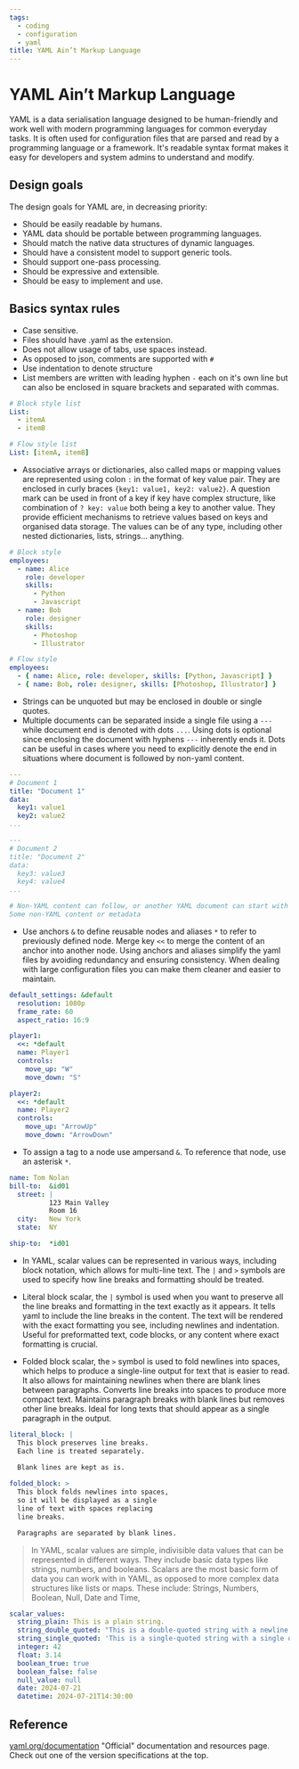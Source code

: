 ```yaml
---
tags:
  - coding
  - configuration
  - yaml
title: YAML Ain’t Markup Language
---
```


# YAML Ain’t Markup Language

YAML is a data serialisation language designed to be human-friendly and work well with modern programming languages for common everyday tasks. It is often used for configuration files that are parsed and read by a programming language or a framework. It's readable syntax format makes it easy for developers and system admins to understand and modify.

## Design goals

The design goals for YAML are, in decreasing priority:

- Should be easily readable by humans.
- YAML data should be portable between programming languages.
- Should match the native data structures of dynamic languages.
- Should have a consistent model to support generic tools.
- Should support one-pass processing.
- Should be expressive and extensible.
- Should be easy to implement and use.

## Basics syntax rules

- Case sensitive.
- Files should have .yaml as the extension.
- Does not allow usage of tabs, use spaces instead.
- As opposed to json, comments are supported with `#`
- Use indentation to denote structure
- List members are written with leading hyphen `-` each on it's own line but can also be enclosed in square brackets and separated with commas.

```yaml
# Block style list
List:
  - itemA
  - itemB

# Flow style list
List: [itemA, itemB]
```

- Associative arrays or dictionaries, also called maps or mapping values are represented using colon `:` in the format of key value pair. They are enclosed in curly braces `{key1: value1, key2: value2}`. A question mark can be used in front of a key if key have complex structure, like combination of `? key: value` both being a key to another value. They provide efficient mechanisms to retrieve values based on keys and organised data storage. The values can be of any type, including other nested dictionaries, lists, strings... anything.

```yaml
# Block style
employees:
  - name: Alice
    role: developer
    skills:
      - Python
      - Javascript
  - name: Bob
    role: designer
    skills:
      - Photoshop
      - Illustrator

# Flow style
employees:
  - { name: Alice, role: developer, skills: [Python, Javascript] }
  - { name: Bob, role: designer, skills: [Photoshop, Illustrator] }
```

- Strings can be unquoted but may be enclosed in double or single quotes.
- Multiple documents can be separated inside a single file using a `---` while document end is denoted with dots `...`. Using dots is optional since enclosing the document with hyphens `---` inherently ends it. Dots can be useful in cases where you need to explicitly denote the end in situations where document is followed by non-yaml content.

```yaml
---
# Document 1
title: "Document 1"
data:
  key1: value1
  key2: value2
...

---
# Document 2
title: "Document 2"
data:
  key3: value3
  key4: value4
...

# Non-YAML content can follow, or another YAML document can start with `---`
Some non-YAML content or metadata
```

- Use anchors `&` to define reusable nodes and aliases `*` to refer to previously defined node. Merge key `<<` to merge the content of an anchor into another node. Using anchors and aliases simplify the yaml files by avoiding redundancy and ensuring consistency. When dealing with large configuration files you can make them cleaner and easier to maintain.

```yaml
default_settings: &default
  resolution: 1080p
  frame_rate: 60
  aspect_ratio: 16:9

player1:
  <<: *default
  name: Player1
  controls:
    move_up: "W"
    move_down: "S"

player2:
  <<: *default
  name: Player2
  controls:
    move_up: "ArrowUp"
    move_down: "ArrowDown"

```

- To assign a tag to a node use ampersand `&`. To reference that node, use an asterisk `*`.

```yaml
name: Tom Nolan
bill-to:  &id01
  street: |
          123 Main Valley
          Room 16          
  city:   New York
  state:  NY

ship-to:  *id01
```

- In YAML, scalar values can be represented in various ways, including block notation, which allows for multi-line text. The `|` and `>` symbols are used to specify how line breaks and formatting should be treated.

- Literal block scalar, the `|` symbol is used when you want to preserve all the line breaks and formatting in the text exactly as it appears. It tells yaml to include the line breaks in the content. The text will be rendered with the exact formatting you see, including newlines and indentation. Useful for preformatted text, code blocks, or any content where exact formatting is crucial.

- Folded block scalar, the `>` symbol is used to fold newlines into spaces, which helps to produce a single-line output for text that is easier to read. It also allows for maintaining newlines when there are blank lines between paragraphs. Converts line breaks into spaces to produce more compact text. Maintains paragraph breaks with blank lines but removes other line breaks. Ideal for long texts that should appear as a single paragraph in the output.

```yaml
literal_block: |
  This block preserves line breaks.
  Each line is treated separately.
  
  Blank lines are kept as is.

folded_block: >
  This block folds newlines into spaces,
  so it will be displayed as a single
  line of text with spaces replacing
  line breaks.

  Paragraphs are separated by blank lines.
```

>In YAML, scalar values are simple, indivisible data values that can be represented in different ways. They include basic data types like strings, numbers, and booleans. Scalars are the most basic form of data you can work with in YAML, as opposed to more complex data structures like lists or maps. These include: Strings, Numbers, Boolean, Null, Date and Time,

```yaml
scalar_values:
  string_plain: This is a plain string.
  string_double_quoted: "This is a double-quoted string with a newline \n and a \"quote\"."
  string_single_quoted: 'This is a single-quoted string with a single quote '' inside it.'
  integer: 42
  float: 3.14
  boolean_true: true
  boolean_false: false
  null_value: null
  date: 2024-07-21
  datetime: 2024-07-21T14:30:00

```

## Reference

[yaml.org/documentation](https://yaml.org/) "Official" documentation and resources page. Check out  one of the version specifications at the top.
